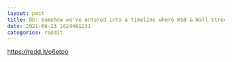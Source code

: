 ```yaml
--- 
layout: post 
title: DD: Somehow we've entered into a timeline where WSB & Wall Street Analyst (usually 🌈 AF) can agree on WISH going to the 🌚! Anaylsts PT is up to $30. 
date: 2021-06-23 1624461231 
categories: reddit 
--- 
```

https://redd.it/o6etpo